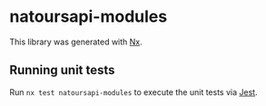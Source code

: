 # natoursapi-modules

This library was generated with [Nx](https://nx.dev).

## Running unit tests

Run `nx test natoursapi-modules` to execute the unit tests via [Jest](https://jestjs.io).
